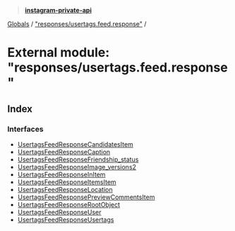 > **[instagram-private-api](../README.md)**

[Globals](../globals.md) / ["responses/usertags.feed.response"](_responses_usertags_feed_response_.md) /

# External module: "responses/usertags.feed.response"

## Index

### Interfaces

* [UsertagsFeedResponseCandidatesItem](../interfaces/_responses_usertags_feed_response_.usertagsfeedresponsecandidatesitem.md)
* [UsertagsFeedResponseCaption](../interfaces/_responses_usertags_feed_response_.usertagsfeedresponsecaption.md)
* [UsertagsFeedResponseFriendship_status](../interfaces/_responses_usertags_feed_response_.usertagsfeedresponsefriendship_status.md)
* [UsertagsFeedResponseImage_versions2](../interfaces/_responses_usertags_feed_response_.usertagsfeedresponseimage_versions2.md)
* [UsertagsFeedResponseInItem](../interfaces/_responses_usertags_feed_response_.usertagsfeedresponseinitem.md)
* [UsertagsFeedResponseItemsItem](../interfaces/_responses_usertags_feed_response_.usertagsfeedresponseitemsitem.md)
* [UsertagsFeedResponseLocation](../interfaces/_responses_usertags_feed_response_.usertagsfeedresponselocation.md)
* [UsertagsFeedResponsePreviewCommentsItem](../interfaces/_responses_usertags_feed_response_.usertagsfeedresponsepreviewcommentsitem.md)
* [UsertagsFeedResponseRootObject](../interfaces/_responses_usertags_feed_response_.usertagsfeedresponserootobject.md)
* [UsertagsFeedResponseUser](../interfaces/_responses_usertags_feed_response_.usertagsfeedresponseuser.md)
* [UsertagsFeedResponseUsertags](../interfaces/_responses_usertags_feed_response_.usertagsfeedresponseusertags.md)